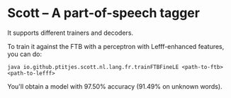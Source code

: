 # Scott – A part-of-speech tagger

It supports different trainers and decoders.

To train it against the FTB with a perceptron with Lefff-enhanced features, you can do:

```java io.github.ptitjes.scott.nl.lang.fr.trainFTBFineLE <path-to-ftb> <path-to-lefff>```

You'll obtain a model with 97.50% accuracy (91.49% on unknown words).
